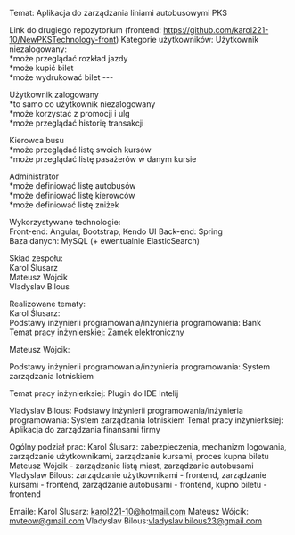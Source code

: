 Temat: Aplikacja do zarządzania liniami autobusowymi PKS

Link do drugiego repozytorium (frontend: https://github.com/karol221-10/NewPKSTechnology-front)
Kategorie użytkowników: 
Użytkownik niezalogowany:  
*może przeglądać rozkład jazdy  
*może kupić bilet  
*może wydrukować bilet  ---

Użytkownik zalogowany  
*to samo co użytkownik niezalogowany  
*może korzystać z promocji i ulg  
*może przeglądać historię transakcji  
  
Kierowca busu  
*może przeglądać listę swoich kursów  
*może przeglądać listę pasażerów w danym kursie  
   
Administrator  
*może definiować listę autobusów  
*może definiować listę kierowców  
*może definiować listę zniżek  

Wykorzystywane technologie:  
Front-end: Angular, Bootstrap, Kendo UI 
Back-end: Spring  
Baza danych: MySQL (+ ewentualnie ElasticSearch)  
  
Skład zespołu:  
Karol Ślusarz  
Mateusz Wójcik  
Vladyslav Bilous  
  
Realizowane tematy:  
Karol Ślusarz:  
Podstawy inżynierii programowania/inżynieria programowania: Bank  
Temat pracy inżynierskiej: Zamek elektroniczny 

Mateusz Wójcik:

Podstawy inżynierii programowania/inżynieria programowania: System zarządzania lotniskiem

Temat pracy inżynierksiej: Plugin do IDE Intelij

Vladyslav Bilous:
Podstawy inżynierii programowania/inżynieria programowania: System zarządzania lotniskiem
Temat pracy inżynierksiej: Aplikacja do zarządzania finansami firmy
 
 Ogólny podział prac:
 Karol Ślusarz: zabezpieczenia, mechanizm logowania, zarządzanie użytkownikami, zarządzanie kursami, proces kupna biletu
 Mateusz Wójcik - zarządzanie listą miast, zarządzanie autobusami
 Vladyslaw Bilous: zarządzanie użytkownikami - frontend, zarządzanie kursami - frontend, zarządzanie autobusami - frontend,
 kupno biletu - frontend 
  
 Emaile:
 Karol Ślusarz: karol221-10@hotmail.com
 Mateusz Wójcik: mvteow@gmail.com
 Vladyslav Bilous:vladyslav.bilous23@gmail.com